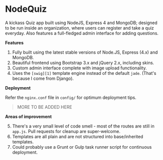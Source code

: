NodeQuiz
========

A kickass Quiz app built using NodeJS, Express 4 and MongoDB; designed to be run inside an organization, where users can register and take a quiz everyday. Also features a full-fledged admin interface for adding questions.

**Features**

 1. Fully built using the latest stable versions of Node.JS, Express (4.x) and MongoDB.
 2. Beautiful frontend using Bootstrap 3.x and jQuery 2.x, including skins.
 3. Custom admin interface complete with image upload functionality.
 4. Uses the `[swig][1]` template engine instead of the default `jade`. (That's because I come from Django).

**Deployment**

Refer the `nginx.conf` file in `config/` for optimum deployment tips. 

> MORE TO BE ADDED HERE

**Areas of improvement**

 5. There's a very small level of code smell - most of the routes are still in `app.js`. Pull requests for cleanup are super-welcome.
 6. Templates are all plain and are not structured into base/inherited templates.
 7. Could probably use a Grunt or Gulp task runner script for continuous deployment.

  [1]: http://paularmstrong.github.io/swig/ "Swig - A Node.js and Browser JavaScript Template Engine"

